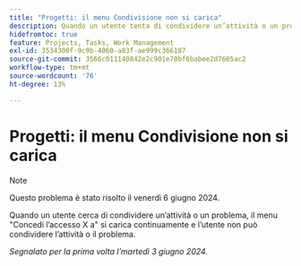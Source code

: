 ```yaml
---
title: "Progetti: il menu Condivisione non si carica"
description: Quando un utente tenta di condividere un’attività o un problema, il menu Concedi accesso X a viene caricato continuamente e l’utente non può condividere l’attività o il problema.
hidefromtoc: true
feature: Projects, Tasks, Work Management
exl-id: 3534300f-9c9b-4060-a83f-ae999c366187
source-git-commit: 3566c011140842e2c901e70bf6babee2d7665ac2
workflow-type: tm+mt
source-wordcount: '76'
ht-degree: 13%

---
```


# Progetti: il menu Condivisione non si carica

>[!NOTE]
>
>Questo problema è stato risolto il venerdì 6 giugno 2024.

Quando un utente cerca di condividere un’attività o un problema, il menu &quot;Concedi l’accesso X a&quot; si carica continuamente e l’utente non può condividere l’attività o il problema.

_Segnalato per la prima volta l’martedì 3 giugno 2024._
